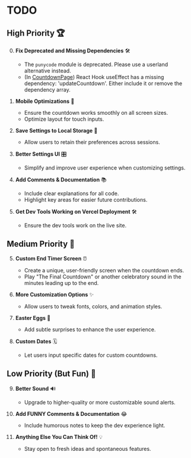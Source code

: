 # TODO

## High Priority 🏆
0. **Fix Deprecated and Missing Dependencies** 🛠️  
   - The `punycode` module is deprecated. Please use a userland alternative instead.
   - (In [CountdownPage](/src/components/CountdownPage.tsx)) React Hook useEffect has a missing dependency: 'updateCountdown'. Either include it or remove the dependency array.

1. **Mobile Optimizations** 📱  
   - Ensure the countdown works smoothly on all screen sizes.  
   - Optimize layout for touch inputs.  

2. **Save Settings to Local Storage** 💾  
   - Allow users to retain their preferences across sessions.  

3. **Better Settings UI** 🎛️  
   - Simplify and improve user experience when customizing settings.  

4. **Add Comments & Documentation** 📚  
   - Include clear explanations for all code.  
   - Highlight key areas for easier future contributions. 

5. **Get Dev Tools Working on Vercel Deployment** 🛠️  
   - Ensure the dev tools work on the live site.
    <!--TBH they may also be broken on the dev build  -->

## Medium Priority 🚀
5. **Custom End Timer Screen** ⏰  
   - Create a unique, user-friendly screen when the countdown ends.  
   - Play "The Final Countdown" or another celebratory sound in the minutes leading up to the end.

6. **More Customization Options** ✨  
   - Allow users to tweak fonts, colors, and animation styles.  

7. **Easter Eggs** 🐣  
   - Add subtle surprises to enhance the user experience.

8. **Custom Dates** 🗓️  
   - Let users input specific dates for custom countdowns.

## Low Priority (But Fun) 🎉
9. **Better Sound** 🔊  
   - Upgrade to higher-quality or more customizable sound alerts.  

10. **Add FUNNY Comments & Documentation** 😂  
    - Include humorous notes to keep the dev experience light.  

11. **Anything Else You Can Think Of!** 💡  
    - Stay open to fresh ideas and spontaneous features.  